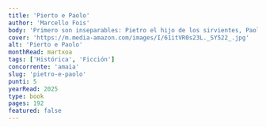 ```yaml
---
title: 'Pierto e Paolo'
author: 'Marcello Fois'
body: 'Primero son inseparables: Pietro el hijo de los sirvientes, Paolo el de los señores. Su adolescencia transcurre feliz, en pleno corazón de una Cerdeña salvaje: juegos, pequeñas trifulcas entre amigos y también Lucía, «una joven acacia silvestre». Entonces a Paolo lo llaman a filas, y por una promesa que parece casi un pacto de sangre se enrola también Pietro como voluntario.'
cover: 'https://m.media-amazon.com/images/I/61itVR0s23L._SY522_.jpg'
alt: 'Pierto e Paolo'
monthRead: martxoa
tags: ['Histórica', 'Ficción']
concorrente: 'amaia'
slug: 'pietro-e-paolo'
punti: 5
yearRead: 2025
type: book
pages: 192
featured: false
---
```

